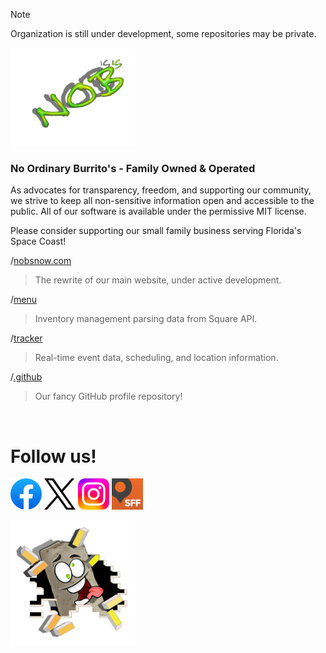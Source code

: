 > [!NOTE]  
> Organization is still under development, some repositories may be private.

<img src="assets/NOB4x6.png" alt="NOBs Logo" width="200">

### No Ordinary Burrito's - Family Owned & Operated
As advocates for transparency, freedom, and supporting our community, we strive to keep all non-sensitive information open and accessible to the public. All of our software is available under the permissive MIT license.

Please consider supporting our small family business serving Florida's Space Coast!

/[nobsnow.com](https://github.com/nobsnow/nobsnow.com)
>The rewrite of our main website, under active development.

/[menu](https://github.com/nobsnow/menu)
>Inventory management parsing data from Square API.

/[tracker](https://github.com/nobsnow/tracker)
>Real-time event data, scheduling, and location information.

/[.github](https://github.com/nobsnow/.github)
>Our fancy GitHub profile repository!

<br>

# Follow us!

[<img src="assets/facebook.svg" alt="Facebook" width="50"/>](https://www.facebook.com/NOBsNow1)
[<img src="assets/X.svg" alt="X/Twitter" width="50"/>](https://twitter.com/nobsnow1)
[<img src="assets/instagram.svg" alt="Instagram" width="50"/>](https://www.instagram.com/nobsnow1)
[<img src="assets/sff.png" alt="SFF" width="50"/>](https://streetfoodfinder.com/NOBsNow1)

<img src="assets/burrito.png" alt="NOBs Burrito Mascot" width="200"/>
